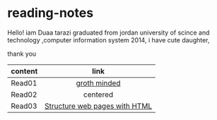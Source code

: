 # reading-notes

Hello!
iam Duaa tarazi graduated from jordan university of scince and technology ,computer information system 2014,
i have cute daughter,

thank you  



| content  |      link     |  
|----------|:-------------:|
| Read01   |  [groth minded](https://duaa-tarazi.github.io/reading-notes/grothminded) | 
| Read02   |    centered   |  
| Read03   | [ Structure web pages with HTML](https://duaa-tarazi.github.io/reading-notes/read03) |   
    